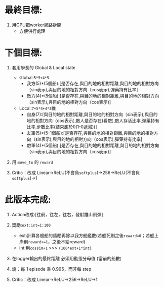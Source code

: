 
# 最終目標:
1. 用GPU把worker網路拆開
   * 方便併行處理

# 下個目標:
1. 套用學長的 Global & Local state
   * Global:`5*5+4*5`
     * 我方(5)*(5個船):[是否存在,與目的地的相對距離,與目的地的相對方向（sin表示),與目的地的相對方向（cos表示),彈藥持有比率]
     * 敵方(4)*(5個船):[是否存在,與目的地的相對距離,與目的地的相對方向（sin表示),與目的地的相對方向（cos表示)]
   * Local:`7+5*4+4*3`維
     * 自身(7):[與目的地的相對距離,與目的地的相對方向（sin表示),與目的地的相對方向（cos表示),敵人是否存在(看敵),敵人存活比率,彈藥持有比率,步數比率(結束趨於0(1-0遞減))]
     * 友軍(5)*(5-1個船):[是否存在,與目的地的相對距離,與目的地的相對方向（sin表示),與目的地的相對方向（cos表示),彈藥持有比率]
     * 敵軍(4)*(5個船):[是否存在,與目的地的相對距離,與目的地的相對方向（sin表示),與目的地的相對方向（cos表示)]
       

2. 用 `move_to` 的 `reward`

3. Critic：改成 Linear→ReLU(不會負`softplus`)→256→ReLU(不會負`softplus`)→1

# 此版本完成:
1. Action改成:[往前，往左，往右，發射雄山飛彈]
   
2. 獎勵:`ext:int=1:100`
   * ext:計算各艘船的獎勵再除以我方船艦數(若船死則之後`reward=0`；若船上岸則`reward+=1`，之後不給reward)
   * int:用`cossim+1` >>> `(100*ext+1*int)`
     
3. 在logger輸出的最終距離 必須用動態分母值 (當前的船數)

4. 熵：每 1 episode 乘 0.995，而非每 step

5. Critic：改成 Linear→ReLU→256→ReLU→1
